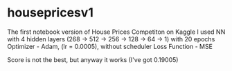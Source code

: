 # housepricesv1
The first notebook version of House Prices Competiton on Kaggle
I used NN with 4 hidden layers (268 -> 512 -> 256 -> 128 -> 64 -> 1) with 20 epochs
Optimizer - Adam, (lr = 0.0005), without scheduler 
Loss Function - MSE


Score is not the best, but anyway it works (I've got 0.19005)
